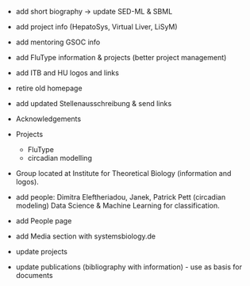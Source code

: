 * add short biography -> update SED-ML & SBML
* add project info (HepatoSys, Virtual Liver, LiSyM)
* add mentoring GSOC info
* add FluType information & projects (better project management)
* add ITB and HU logos and links
* retire old homepage
* add updated Stellenausschreibung & send links
* Acknowledgements

* Projects
    * FluType
    * circadian modelling
    
* Group located at Institute for Theoretical Biology (information and logos).

* add people: Dimitra Eleftheriadou, Janek, Patrick Pett (circadian modeling) Data Science & 
Machine Learning for classification.
* add People page

* add Media section with systemsbiology.de

* update projects

* update publications (bibliography with information) - use as basis for documents

 